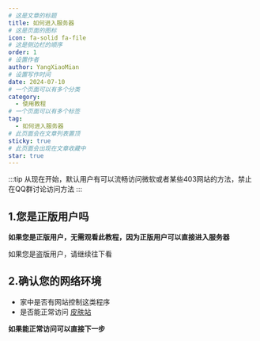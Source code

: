 ```yaml
---
# 这是文章的标题
title: 如何进入服务器
# 这是页面的图标
icon: fa-solid fa-file
# 这是侧边栏的顺序
order: 1
# 设置作者
author: YangXiaoMian
# 设置写作时间
date: 2024-07-10
# 一个页面可以有多个分类
category:
  - 使用教程
# 一个页面可以有多个标签
tag:
  - 如何进入服务器
# 此页面会在文章列表置顶
sticky: true
# 此页面会出现在文章收藏中
star: true
---
```


:::tip
从现在开始，默认用户有可以流畅访问微软或者某些403网站的方法，禁止在QQ群讨论访问方法
:::

<!-- more -->

## 1.您是正版用户吗

**如果您是正版用户，无需观看此教程，因为正版用户可以直接进入服务器**

如果您是盗版用户，请继续往下看

## 2.确认您的网络环境

- 家中是否有网站控制这类程序
- 是否能正常访问 [皮肤站](https://skin.tcbmc.cc/)

**如果能正常访问可以直接下一步**

